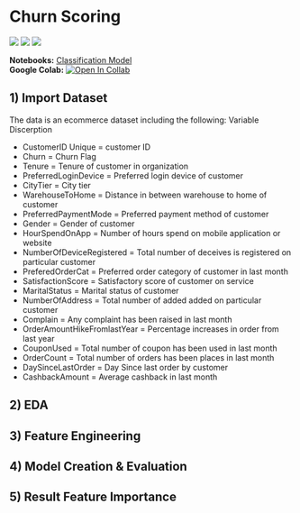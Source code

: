# Churn Scoring
[![](https://img.shields.io/badge/-Classification-orange)](#) [![](https://img.shields.io/badge/-Python-green)](#) [![](https://img.shields.io/badge/-Google--Colab-green)](#) 

**Notebooks:** [Classification Model](./ChurnScoring.ipynb)  
**Google Colab:** [![Open In Collab](https://colab.research.google.com/assets/colab-badge.svg)](https://colab.research.google.com/github/jane-russ/MADT8101/blob/main/4.ChurnScoring/ChurnScoring.ipynb)

## 1) Import Dataset
The data is an ecommerce dataset including the following: 
Variable	Discerption
- CustomerID	Unique = customer ID
- Churn = Churn Flag
- Tenure = Tenure of customer in organization
- PreferredLoginDevice = Preferred login device of customer
- CityTier = City tier
- WarehouseToHome = Distance in between warehouse to home of customer
- PreferredPaymentMode = Preferred payment method of customer
- Gender = Gender of customer
- HourSpendOnApp = Number of hours spend on mobile application or website
- NumberOfDeviceRegistered = Total number of deceives is registered on particular customer
- PreferedOrderCat = Preferred order category of customer in last month
- SatisfactionScore = Satisfactory score of customer on service
- MaritalStatus = Marital status of customer
- NumberOfAddress = Total number of added added on particular customer
- Complain = Any complaint has been raised in last month
- OrderAmountHikeFromlastYear = Percentage increases in order from last year
- CouponUsed = Total number of coupon has been used in last month
- OrderCount = Total number of orders has been places in last month
- DaySinceLastOrder = Day Since last order by customer
- CashbackAmount = Average cashback in last month

## 2) EDA
## 3) Feature Engineering
## 4) Model Creation & Evaluation
## 5) Result Feature Importance
